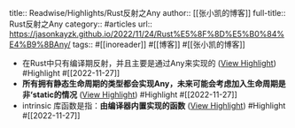 title:: Readwise/Highlights/Rust反射之Any
author:: [[张小凯的博客]]
full-title:: Rust反射之Any
category:: #articles
url:: https://jasonkayzk.github.io/2022/11/24/Rust%E5%8F%8D%E5%B0%84%E4%B9%8BAny/
tags:: #[[inoreader]] #[[博客]] #[[张小凯的博客]]
- 在Rust中只有编译期反射，并且主要是通过Any来实现的 ([View Highlight](https://read.readwise.io/read/01gjtjwje0yv3sderpnrj5tdhe)) #Highlight #[[2022-11-27]]
- **所有拥有静态生命周期的类型都会实现Any，未来可能会考虑加入生命周期是非‘static的情况** ([View Highlight](https://read.readwise.io/read/01gjtk1gqbymh0r89ht30d7m00)) #Highlight #[[2022-11-27]]
- intrinsic 库函数是指：**由编译器内置实现的函数** ([View Highlight](https://read.readwise.io/read/01gjtk274menaep61n2rbhaaed)) #Highlight #[[2022-11-27]]